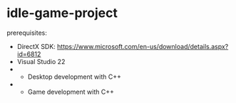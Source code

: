 # idle-game-project

prerequisites:
- DirectX SDK: https://www.microsoft.com/en-us/download/details.aspx?id=6812
- Visual Studio 22
- - Desktop development with C++
- - Game development with C++
